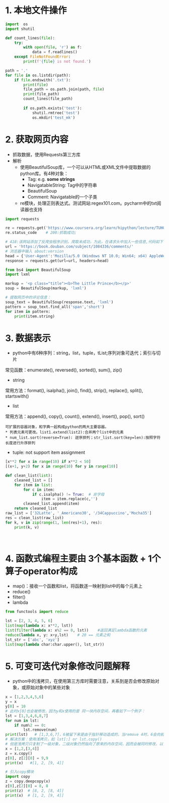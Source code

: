 # 1. 本地文件操作

```python
import  os
import shutil

def count_lines(file):
    try:
        with open(file, 'r') as f:
            data = f.readlines()
    except FileNotFoundError:
        print(f'{file} is not found.')

path = '.'
for file in os.listdir(path):
    if file.endswith('.txt'):
        print(file)
        file_path = os.path.join(path, file)
        print(file_path)
        count_lines(file_path)
        
        if os.path.exists('test'):
            shutil.rmtree('test')
            os.mkdir('test_mk')

```

# 2. 获取网页内容
* 抓取数据，使用Requests第三方库
* 解析
    * 使用BeautifulSoup库，一个可以从HTML或XML文件中提取数据的python库。有4种对象：
        * Tag: e.g. <b>some strings</b>
        * NavigatableString: Tag中的字符串
        * BeautifulSoup
        * Comment: Navigatable的一个子类
    * re模块，处理正则表达式。测试网站:regex101.com。pycharm中的txt阅读器也支持
    

```python
import requests

re = requests.get('https://www.coursera.org/learn/hipython/lecture/TUHOm/1-ben-di-shu-ju-huo-qu')
re.status_code    # 200:抓取成功; 

# 418:该网站添加了反爬虫程序识别，爬取未成功，为此，在请求头中加入一些信息,代码如下：
url = 'https://book.douban.com/subject/1084336/comments/'
# 浏览器中输入 about:version
head = {'User-Agent':'Mozilla/5.0 (Windows NT 10.0; Win64; x64) AppleWebKit/537.36 (KHTML, like Gecko) Chrome/93.0.4577.82 Safari/537.36'}
response = requests.get(url=url, headers=head)

from bs4 import BeautifulSoup
import lxml

markup = '<p class="title"><b>The Little Prince</b></p>'
soup = BeautifulSoup(markup, 'lxml')

# 提取网页中的评论信息：
soup_text = BeautifulSoup(response.text, 'lxml')
pattern = soup_text.find_all('span','short')
for item in pattern:
    print(item.string)

```
# 3. 数据表示
* python中有6种序列：string，list，tuple，tList;序列对象可迭代；索引与切片

常见函数：enumerate(), reversed(), sorted(), sum(), zip()
* string

常用方法：format(), isalpha(), join(), find(), strip(), replace(), split(), startswith()
* list

常用方法：append(), copy(), count(), extend(), insert(), pop(), sort()
    
    可扩展的容器对象，和字典一起构成python的两大主要容器。
    * 列表元素可更改。list1.extend(list2):合并两个list中的元素
    * num_list.sort(reverse=True): 逆序排列；str_list.sort(key=len):按照字符长度进行升序排列
    
* tuple: not support item assignment 

```python
[x**2 for x in range(10) if x**2 < 50]
[(x+1, y+2) for x in range(10) for y in range(10)]

def clean_list(list):
    cleaned_list = []
    for item in list:
        for c in item:            
            if c.isalpha() != True:  # 非字母
                item = item.replace(c,'')
        cleaned_list.append(item)
    return cleaned_list                
raw_list = ['32Latte', '_Americano30', '/34Cappuccino','Mocha35']
res = clean_list(raw_list)
for k, v in zip(range(1, len(res)+1), res):
    print(k, v)
    
    
```
# 4. 函数式编程主要由 3个基本函数 + 1个算子operator构成
* map()：接收一个函数和list，将函数逐一映射到list中的每个元素上
* reduce()
* filter()
* lambda

```python
from functools import reduce

lst = [2, 3, 4, 5, 6]
list(map(lambda x: x**2, lst))
list(filter(lambda x: x%2 == 0, lst))    #返回满足lambda函数的元素 
reduce(lambda x, y: x+y,lst)    # 20 == 元素之和
lst_str = ['abc', 'xyz']
list(map(lambda char:char.upper(), lst_str))

```

# 5. 可变可迭代对象修改问题解释
* python中的浅拷贝，在使用第三方库时需要注意，关系到是否会修改原始对象，或原始对象中的某些对象
```python
x = [1,2,3,4,5,6]
y = x
y[0] = 10   
# 此时x[0]也会被修改，因为y和x使用的是 同一块内存空间，再看如下一个例子：
lst = [1,3,4,6,8,7]
for num in lst:
    if num%2 == 0:
        lst.remove(num)
print(lst)   # [1,3,6,7]，6被留下来是由于指针移动造成的，当remove 4时，6会向前移动，索引也由原来的3变为2，但for循环的索引是3
# 解决方案：使用浅拷贝，如 lst[:] or lst.copy()
# 但是浅拷贝只复制了一级对象，二级对象仍然指向了原来的内存空间，因而会被同时修改，以下是例子：
x = [1,2,[3,4]]
z = x.copy()
z[0], z[2][0] = 9,9 
print(x)   #[1, 2, [9, 4]]

# 引入copy模块
import copy
z = copy.deepcopy(x)
z[0],z[2][0] = 8, 8
print(z)  # [8, 2, [8, 4]]
print(x)  # [1, 2, [9, 4]]



```